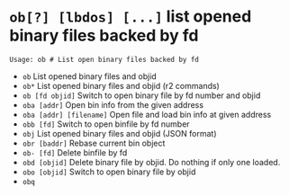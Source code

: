 <!-- TITLE: ob -->

#  `ob[?] [lbdos] [...]` list opened binary files backed by fd


```text
Usage: ob # List open binary files backed by fd
```


- `ob` List opened binary files and objid
- `ob*` List opened binary files and objid (r2 commands)
- `ob [fd objid]` Switch to open binary file by fd number and objid
- `oba [addr]` Open bin info from the given address
- `oba [addr] [filename]` Open file and load bin info at given address
- `obb [fd]` Switch to open binfile by fd number
- `obj` List opened binary files and objid (JSON format)
- `obr [baddr]` Rebase current bin object
- `ob- [fd]` Delete binfile by fd
- `obd [objid]` Delete binary file by objid. Do nothing if only one loaded.
- `obo [objid]` Switch to open binary file by objid
- `obq`

<p hidden>ob ob* oba oba obb obj obr ob- obd obo obq</p>